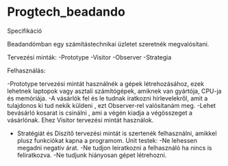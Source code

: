 # Progtech_beadando
Specifikáció

Beadandómban egy számítástechnikai üzletet szeretnék megvalósítani. 

Tervezési minták:
-Prototype
-Visitor
-Observer
-Strategia

Felhasználás:

-Prototype tervezési mintát használnék a gépek létrehozásához, ezek lehetnek laptopok vagy asztali számítógépek, amiknek van gyártója,
   CPU-ja és memóriája.
   -A vásárlók  fel és le tudnak íratkozni hírlevelekről, amit a tulajdonos ki tud nekik küldeni , ezt Observer-rel valósítanám meg.
   -Lehet bevásárló kosarat is csinálni , ami a végén kiadja a végösszeget a vásárlónak. Ehez Visitor tervezési mintát használok.
   - Stratégiát és Díszítő tervezési mintát is szertenék felhasználni, amikkel plusz funkciókat kapna a programom.
Unit testek:
 -Ne lehessen megadni negatív árat.
 -Ne tudjon leiratkozni a felhasználó ha nincs is feliratkozva.
 -Ne tudjunk hiányosan gépet létrehozni.
